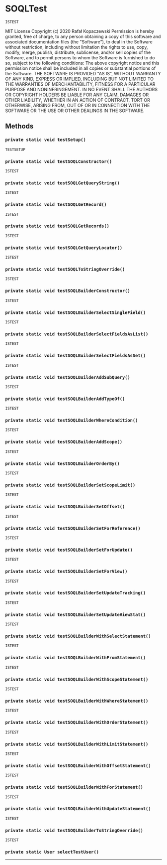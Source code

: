 # SOQLTest

`ISTEST`

MIT License
Copyright (c) 2020 Rafał Kopaczewski
Permission is hereby granted, free of charge, to any person obtaining a copy
of this software and associated documentation files (the "Software"), to deal
in the Software without restriction, including without limitation the rights
to use, copy, modify, merge, publish, distribute, sublicense, and/or sell
copies of the Software, and to permit persons to whom the Software is
furnished to do so, subject to the following conditions:
The above copyright notice and this permission notice shall be included in all
copies or substantial portions of the Software.
THE SOFTWARE IS PROVIDED "AS IS", WITHOUT WARRANTY OF ANY KIND, EXPRESS OR
IMPLIED, INCLUDING BUT NOT LIMITED TO THE WARRANTIES OF MERCHANTABILITY,
FITNESS FOR A PARTICULAR PURPOSE AND NONINFRINGEMENT. IN NO EVENT SHALL THE
AUTHORS OR COPYRIGHT HOLDERS BE LIABLE FOR ANY CLAIM, DAMAGES OR OTHER
LIABILITY, WHETHER IN AN ACTION OF CONTRACT, TORT OR OTHERWISE, ARISING FROM,
OUT OF OR IN CONNECTION WITH THE SOFTWARE OR THE USE OR OTHER DEALINGS IN THE
SOFTWARE.

## Methods

### `private static void testSetup()`

`TESTSETUP`

### `private static void testSOQLConstructor()`

`ISTEST`

### `private static void testSOQLGetQueryString()`

`ISTEST`

### `private static void testSOQLGetRecord()`

`ISTEST`

### `private static void testSOQLGetRecords()`

`ISTEST`

### `private static void testSOQLGetQueryLocator()`

`ISTEST`

### `private static void testSOQLToStringOverride()`

`ISTEST`

### `private static void testSOQLBuilderConstructor()`

`ISTEST`

### `private static void testSOQLBuilderSelectSingleField()`

`ISTEST`

### `private static void testSOQLBuilderSelectFieldsAsList()`

`ISTEST`

### `private static void testSOQLBuilderSelectFieldsAsSet()`

`ISTEST`

### `private static void testSOQLBuilderAddSubQuery()`

`ISTEST`

### `private static void testSOQLBuilderAddTypeOf()`

`ISTEST`

### `private static void testSOQLBuilderWhereCondition()`

`ISTEST`

### `private static void testSOQLBuilderAddScope()`

`ISTEST`

### `private static void testSOQLBuilderOrderBy()`

`ISTEST`

### `private static void testSOQLBuilderSetScopeLimit()`

`ISTEST`

### `private static void testSOQLBuilderSetOffset()`

`ISTEST`

### `private static void testSOQLBuilderSetForReference()`

`ISTEST`

### `private static void testSOQLBuilderSetForUpdate()`

`ISTEST`

### `private static void testSOQLBuilderSetForView()`

`ISTEST`

### `private static void testSOQLBuilderSetUpdateTracking()`

`ISTEST`

### `private static void testSOQLBuilderSetUpdateViewStat()`

`ISTEST`

### `private static void testSOQLBuilderWithSelectStatement()`

`ISTEST`

### `private static void testSOQLBuilderWithFromStatement()`

`ISTEST`

### `private static void testSOQLBuilderWithScopeStatement()`

`ISTEST`

### `private static void testSOQLBuilderWithWhereStatement()`

`ISTEST`

### `private static void testSOQLBuilderWithOrderStatement()`

`ISTEST`

### `private static void testSOQLBuilderWithLimitStatement()`

`ISTEST`

### `private static void testSOQLBuilderWithOffsetStatement()`

`ISTEST`

### `private static void testSOQLBuilderWithForStatement()`

`ISTEST`

### `private static void testSOQLBuilderWithUpdateStatement()`

`ISTEST`

### `private static void testSOQLBuilderToStringOverride()`

`ISTEST`

### `private static User selectTestUser()`

---
